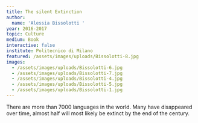 ```yaml
---
title: The silent Extinction
author:
  name: 'Alessia Bissolotti '
year: 2016-2017
topic: Culture
medium: Book
interactive: false
institute: Politecnico di Milano
featured: /assets/images/uploads/Bissolotti-8.jpg
images:
  - /assets/images/uploads/Bissolotti-6.jpg
  - /assets/images/uploads/Bissolotti-7.jpg
  - /assets/images/uploads/Bissolotti-4.jpg
  - /assets/images/uploads/Bissolotti-5.jpg
  - /assets/images/uploads/Bissolotti-1.jpg
---
```

There are more than 7000 languages in the world. Many have disappeared over time, almost half will most likely be extinct by the end of the century.
